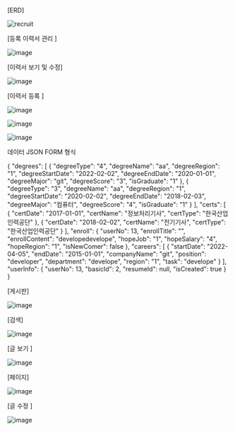 [ERD]

![recruit](https://user-images.githubusercontent.com/37106871/162945752-8aa63b17-d103-4d13-b94d-da98fbbd61b1.png)



[등록 이력서 관리 ] 

![image](https://user-images.githubusercontent.com/37106871/162941479-0206490e-1f6e-48a1-8c1e-92b438c8ccc9.png)

[이력서 보기 및  수정]

![image](https://user-images.githubusercontent.com/37106871/162941850-7fa6fc8b-851a-4e27-8ba9-c4dfbd1bc2dd.png)



[이력서 등록 ]

![image](https://user-images.githubusercontent.com/37106871/162941579-33f30527-c9bb-4cbf-8216-f613e09e276c.png)

![image](https://user-images.githubusercontent.com/37106871/162941649-422ffe3e-647d-4865-865b-f0710c3d2bf0.png)

![image](https://user-images.githubusercontent.com/37106871/162941713-c0c6fbf6-15c1-43cb-afc6-8345cc27002f.png)



데이터 JSON FORM 형식 

{
  "degrees": [
    {
      "degreeType": "4",
      "degreeName": "aa",
      "degreeRegion": "1",
      "degreeStartDate": "2022-02-02",
      "degreeEndDate": "2020-01-01",
      "degreeMajor": "git",
      "degreeScore": "3",
      "isGraduate": "1"
    },
    {
      "degreeType": "3",
      "degreeName": "aa",
      "degreeRegion": "1",
      "degreeStartDate": "2020-02-02",
      "degreeEndDate": "2018-02-03",
      "degreeMajor": "컴퓨터",
      "degreeScore": "4",
      "isGraduate": "1"
    }
  ],
  "certs": [
    {
      "certDate": "2017-01-01",
      "certName": "정보처리기사",
      "certType": "한국산업인력공단"
    },
    {
      "certDate": "2018-02-02",
      "certName": "전기기사",
      "certType": "한국산업인력공단"
    }
  ],
  "enroll": {
    "userNo": 13,
    "enrollTitle": "",
    "enrollContent": "developedevelope",
    "hopeJob": "1",
    "hopeSalary": "4",
    "hopeRegion": "1",
    "isNewComer": false
  },
  "careers": [
    {
      "startDate": "2022-04-05",
      "endDate": "2015-01-01",
      "companyName": "git",
      "position": "developer",
      "department": "develope",
      "region": "1",
      "task": "develope"
    }
  ],
  "userInfo": {
    "userNo": 13,
    "basicId": 2,
    "resumeId": null,
    "isCreated": true
  }
}



[게시판]

![image](https://user-images.githubusercontent.com/37106871/162940255-cbbabd47-c8d7-4ccd-9578-9e180fb7c4a4.png)

[검색]

![image](https://user-images.githubusercontent.com/37106871/162940431-5bdc0f93-c4f9-40fa-82ef-cd5303040a0d.png)


[글 보기 ]

![image](https://user-images.githubusercontent.com/37106871/162941219-fa8fa471-7fe2-40e6-b4b3-25bd93845de7.png)


[페이지]

![image](https://user-images.githubusercontent.com/37106871/162940556-2c9be633-ec7f-4811-9805-18429282abf4.png)

[글 수정 ]

![image](https://user-images.githubusercontent.com/37106871/162941107-19c73b55-afd4-4aca-8c92-a9e750e2e5eb.png)





